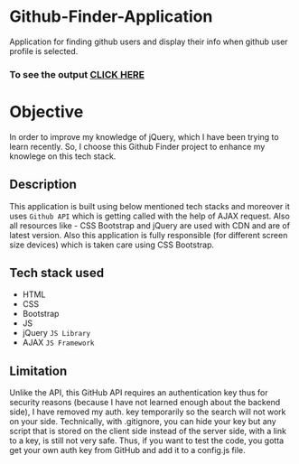 # Github-Finder-Application
Application for finding github users and display their info when github user profile is selected.
### To see the output [CLICK HERE](http://htmlpreview.github.io/?https://github.com/Sachin10-05/Github-Finder-Application/blob/main/index.html)


# Objective
In order to improve my knowledge of jQuery, which I have been trying to learn recently. So, I choose this Github Finder project to enhance my knowlege on this tech stack.


## Description
This application is built using below mentioned tech stacks and moreover it uses `Github API` which is getting called with the help of AJAX request. Also all resources like - CSS Bootstrap and jQuery are used with CDN and are of latest version.
Also this application is fully responsible (for different screen size devices) which is taken care using CSS Bootstrap.


## Tech stack used
* HTML
* CSS
* Bootstrap
* JS
* jQuery  `JS Library`
* AJAX  `JS Framework`


## Limitation
Unlike the API, this GitHub API requires an authentication key thus for security reasons (because I have not learned enough about the backend side), I have removed my auth. key temporarily so the search will not work on your side. 
Technically, with .gitignore, you can hide your key but any script that is stored on the client side instead of the server side, with a link to a key, is still not very safe. 
Thus, if you want to test the code, you gotta get your own auth key from GitHub and add it to a config.js file.



